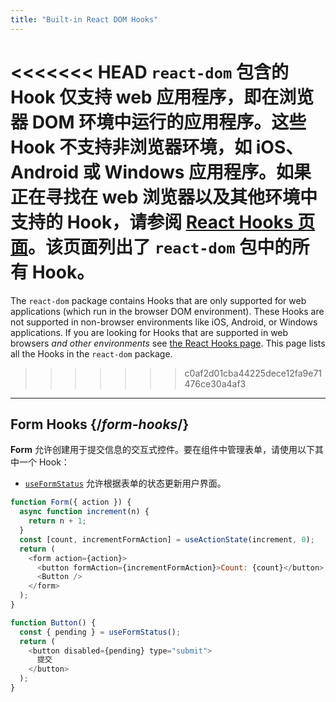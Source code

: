 ```yaml
---
title: "Built-in React DOM Hooks"
---
```


<Intro>

<<<<<<< HEAD
`react-dom` 包含的 Hook 仅支持 web 应用程序，即在浏览器 DOM 环境中运行的应用程序。这些 Hook 不支持非浏览器环境，如 iOS、Android 或 Windows 应用程序。如果正在寻找在 web 浏览器以及其他环境中支持的 Hook，请参阅 [React Hooks 页面](/reference/react)。该页面列出了 `react-dom` 包中的所有 Hook。
=======
The `react-dom` package contains Hooks that are only supported for web applications (which run in the browser DOM environment). These Hooks are not supported in non-browser environments like iOS, Android, or Windows applications. If you are looking for Hooks that are supported in web browsers *and other environments* see [the React Hooks page](/reference/react/hooks). This page lists all the Hooks in the `react-dom` package.
>>>>>>> c0af2d01cba44225dece12fa9e71476ce30a4af3

</Intro>

---

## Form Hooks {/*form-hooks*/}

**Form** 允许创建用于提交信息的交互式控件。要在组件中管理表单，请使用以下其中一个 Hook：

* [`useFormStatus`](/reference/react-dom/hooks/useFormStatus) 允许根据表单的状态更新用户界面。

```js
function Form({ action }) {
  async function increment(n) {
    return n + 1;
  }
  const [count, incrementFormAction] = useActionState(increment, 0);
  return (
    <form action={action}>
      <button formAction={incrementFormAction}>Count: {count}</button>
      <Button />
    </form>
  );
}

function Button() {
  const { pending } = useFormStatus();
  return (
    <button disabled={pending} type="submit">
      提交
    </button>
  );
}
```
